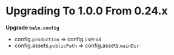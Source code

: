 # Upgrading To 1.0.0 From 0.24.x

**Upgrade `balm.config`**

- config.`production` => config.`isProd`
- config.assets.`publicPath` => config.assets.`mainDir`
